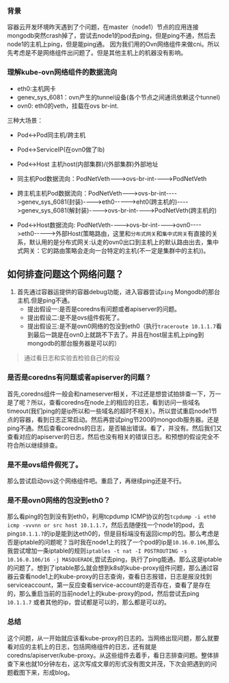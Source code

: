 ### 背景
容器云开发环境昨天遇到了个问题，在master（node1）节点的应用连接mongodb突然crash掉了，尝试去node1的pod去ping，但是ping不通，然后去node1的主机上ping，但是能ping通。 因为我们用的Ovn网络组件来做cni。所以先考虑是不是网络组件出问题了。但是其他主机上的机器没有影响。


### 理解kube-ovn网络组件的数据流向

- eth0:主机网卡
- genev_sys_6081：ovn产生的tunnel设备(各个节点之间通讯依赖这个tunnel)
- ovn0: eth0的veth，挂载在ovs br-int.

三种大场景：
- Pod<->Pod同主机/跨主机
- Pod<->ServiceIP(在ovn0做了lb)
- Pod<->Host 主机host(内部集群)/(外部集群)外部地址

- 同主机Pod数据流向：PodNetVeth--->ovs-br-int---->PodNetVeth
- 跨主机主机Pod数据流向：PodNetVeth--->ovs-br-int---->genev_sys_6081(封装)---->eth0----->eht0(跨主机的)---->genev_sys_6081(解封装)---->ovs-br-int---->PodNetVeth(跨主机的)

- Pod<->Host数据流向: PodNetVeth---->ovs-br-int---->ovn0---->eth0----->外部Host(策略路由，这里和`分布式网关`和`集中式网关`有直接的关系，默认用的是分布式网关:认走的ovn0出口到主机上的默认路由出去，集中式网关：它的路由策略会走向一台特定的主机(不一定是集群中的主机))。


## 如何排查问题这个网络问题？ 

1. 首先通过容器运提供的容器debug功能，进入容器尝试`ping` Mongodb的那台主机.但是ping不通。
   - 提出假设一:是否是coredns有问题或者apiserver的问题。
   - 提出假设二:是不是ovs组件假死了。
   - 提出假设三:是不是ovn0网络的包没到eth0（执行`traceroute 10.1.1.7`看到最后一跳是在ovn0上就跳不下去了。并且在host层主机上ping到mongodb的那台服务器是可以的）

>通过看日志和实验去检验自己的假设

### 是否是coredns有问题或者apiserver的问题？
首先,coredns组件一般会和nameserver相关，不过还是想尝试拍排查一下，万一是了呢？所以，查看coredns在node上的相应的日志，看到访问一些域名timeout(我们ping的是ip所以和一些域名的超时不相关）。所以尝试重启node1节点的容器，看到日志正常启动。然后再尝试ping节200的mongodb服务器。还是ping不通。然后查看coredns的日志，是否输出错误。看了，并没有。然后我们又查看对应的apiserver的日志，然后也没有相关的错误日志。和预想的假设完全不符合所以继续排查。

### 是不是ovs组件假死了。
那么尝试启动ovs这个网络组件吧。重启了，再继续ping还是不行。



### 是不是ovn0网络的包没到eth0？

那么看ping的包到没有到eth0，利用tcpdump ICMP协议的包`tcpdump -i eth0 icmp -vvvnn or src host 10.1.1.7`，然后去随便找一个node1的pod，去ping`10.1.1.7`的ip是能到达eth0的，但是目标端没有返回icmp的包。那么考虑是否是iptable的问题呢？当时我在node1上的找了一个pod的ip是`10.16.0.106`,那么我尝试增加一条iptable的规则`iptables -t nat -I POSTROUTING -s 10.16.0.106/16 -j MASQUERADE`,尝试去ping，执行了ping能通。那么这是iptable的问题了。想到了iptable那么就会想到k8s的kube-proxy组件问题，那么通过容器云查看node1上的kube-proxy的日志查询，查看日志报错，日志是报没找到serviceaccount，第一反应查看service-account的是否存在，查看了是存在的，那么重启当前的当前node1上的kube-proxy的pod，然后尝试去ping` 10.1.1.7` 或者其他的ip，尝试都是可以的，那么都是可以的。



### 总结
这个问题，从一开始就应该看kube-proxy的日志的。当网络出现问题，那么就要看对应的主机上的日志，包括网络组件的日志，还有就是coredns/apiserver/kube-proxy。从这些组件去着手，看日志排查问题。整体排查下来也就10分钟左右，这次写成文章的形式没有图文并茂，下次会把遇到的问题截图下来，形成blog。


